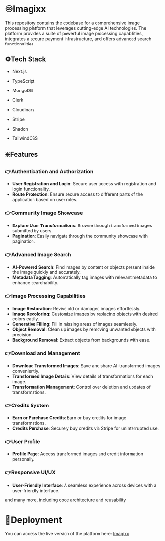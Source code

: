 
# ♾️Imagixx
This repository contains the codebase for a comprehensive image processing platform that leverages cutting-edge AI technologies. The platform provides a suite of powerful image processing capabilities, integrates a secure payment infrastructure, and offers advanced search functionalities.


## ⚙️Tech Stack

- Next.js

- TypeScript

- MongoDB

- Clerk

- Cloudinary

- Stripe

- Shadcn

- TailwindCSS

## ❇️Features

### 👉Authentication and Authorization
- **User Registration and Login**: Secure user access with registration and login functionality.
- **Route Protection**: Ensure secure access to different parts of the application based on user roles.

### 👉Community Image Showcase
- **Explore User Transformations**: Browse through transformed images submitted by users.
- **Pagination**: Easily navigate through the community showcase with pagination.

### 👉Advanced Image Search
- **AI-Powered Search**: Find images by content or objects present inside the image quickly and accurately.
- **Metadata Tagging**: Automatically tag images with relevant metadata to enhance searchability.

### 👉Image Processing Capabilities
- **Image Restoration**: Revive old or damaged images effortlessly.
- **Image Recoloring**: Customize images by replacing objects with desired colors easily.
- **Generative Filling**: Fill in missing areas of images seamlessly.
- **Object Removal**: Clean up images by removing unwanted objects with precision.
- **Background Removal**: Extract objects from backgrounds with ease.

### 👉Download and Management
- **Download Transformed Images**: Save and share AI-transformed images conveniently.
- **Transformed Image Details**: View details of transformations for each image.
- **Transformation Management**: Control over deletion and updates of transformations.

### 👉Credits System
- **Earn or Purchase Credits**: Earn or buy credits for image transformations.
- **Credits Purchase**: Securely buy credits via Stripe for uninterrupted use.

### 👉User Profile
- **Profile Page**: Access transformed images and credit information personally.

### 👉Responsive UI/UX
- **User-Friendly Interface**: A seamless experience across devices with a user-friendly interface.

and many more, including code architecture and reusability
# 🚀Deployment

You can access the live version of the platform here: [Imagixx](https://imagixx.vercel.app/)

